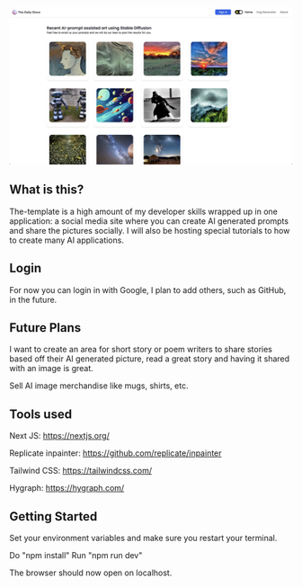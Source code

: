 <img src='socialCover1.jpg' alt='homepage image'></img>

## What is this?

The-template is a high amount of my developer skills wrapped up in one application: a social media site where you can create AI generated prompts and share the pictures socially. I will also be hosting special tutorials to how to create many AI applications.

## Login

For now you can login in with Google, I plan to add others, such as GitHub, in the future.

## Future Plans

I want to create an area for short story or poem writers to share stories based off their AI generated picture, read a great story and having it shared with an image is great.

Sell AI image merchandise like mugs, shirts, etc.

## Tools used

Next JS: https://nextjs.org/

Replicate inpainter: https://github.com/replicate/inpainter

Tailwind CSS: https://tailwindcss.com/

Hygraph: https://hygraph.com/

## Getting Started

Set your environment variables and make sure you restart your terminal.

Do "npm install"
Run "npm run dev"

The browser should now open on localhost.
